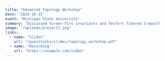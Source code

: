 ```yaml
---
title: "Advanced Topology Workshop"
date: "2024-10-15"
event: "Michigan State University"
summary: "Discussed Turaev-Viro invariants and Seifert fibered 3-manifolds."
image: "/uploads/project1.jpg"
links:
  - name: "Slides"
    url: "/guesttalks/slides/topology_workshop.pdf"
  - name: "Recording"
    url: "https://example.com/video"
---
```

